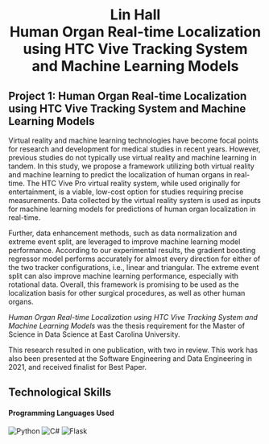 <!-- ### Hi there 👋 -->

<!--
**halll05/halll05** is a ✨ _special_ ✨ repository because its `README.md` (this file) appears on your GitHub profile.

Here are some ideas to get you started:

- 🔭 I’m currently working on ...
- 🌱 I’m currently learning ...
- 👯 I’m looking to collaborate on ...
- 🤔 I’m looking for help with ...
- 💬 Ask me about ...
- 📫 How to reach me: ...
- 😄 Pronouns: ...
- ⚡ Fun fact: ...
-->

<h1 align="center"> <b> Lin Hall <br> </b> Human Organ Real-time Localization using HTC Vive Tracking System and Machine Learning Models </h1>

[](https://github.com/halll05/halll05/tree/main/HumanOrganReal-timeLocalizationusingHTCViveTrackingSystemandMachineLearningModels) 
  

## Project 1: Human Organ Real-time Localization using HTC Vive Tracking System and Machine Learning Models

Virtual reality and machine learning technologies have become focal points for research and development for medical studies in recent years. However, previous studies do not typically use virtual reality and machine learning in tandem. In this study, we propose a framework utilizing both virtual reality and machine learning to predict the localization of human organs in real-time. The HTC Vive Pro virtual reality system, while used originally for entertainment, is a viable, low-cost option for studies requiring precise measurements. Data collected by the virtual reality system is used as inputs for machine learning models for predictions of human organ localization in real-time.

Further, data enhancement methods, such as data normalization and extreme event split, are leveraged to improve machine learning model performance. According to our experimental results, the gradient boosting regressor model performs accurately for almost every direction for either of the two tracker configurations, i.e., linear and triangular. The extreme event split can also improve machine learning performance, especially with rotational data. Overall, this framework is promising to be used as the localization basis for other surgical procedures, as well as other human organs.

<i>Human Organ Real-time Localization using HTC Vive Tracking System and Machine Learning Models</i> was the thesis requirement for the Master of Science in Data Science at East Carolina University. 

This research resulted in one publication, with two in review. This work has also been presented at the Software Engineering and Data Engineering in 2021, and received finalist for Best Paper.

## Technological Skills


#### Programming Languages Used
![Python](http://img.shields.io/badge/-Python-3776AB?style=flat-square&logo=python&logoColor=fff7a1)
![C#](https://img.shields.io/badge/C%23-C%23-orange)
![Flask](https://img.shields.io/badge/flask-%23000.svg?style=for-the-badge&logo=flask&logoColor=white)



  
